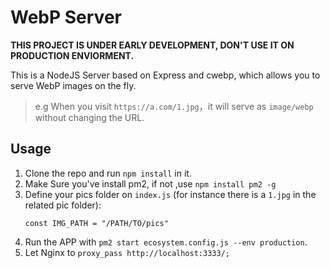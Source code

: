 # WebP Server

**THIS PROJECT IS UNDER EARLY DEVELOPMENT, DON'T USE IT ON PRODUCTION ENVIORMENT.**

This is a NodeJS Server based on Express and cwebp, which allows you to serve WebP images on the fly.

> e.g When you visit `https://a.com/1.jpg`，it will serve as `image/webp` without changing the URL.

## Usage

1. Clone the repo and run `npm install` in it.
2. Make Sure you've install pm2, if not ,use `npm install pm2 -g`
3. Define your pics folder on `index.js` (for instance there is a `1.jpg` in the related pic folder):
	```
	const IMG_PATH = "/PATH/TO/pics"
	```
4. Run the APP with `pm2 start ecosystem.config.js --env production`.
5. Let Nginx to `proxy_pass http://localhost:3333/;`
